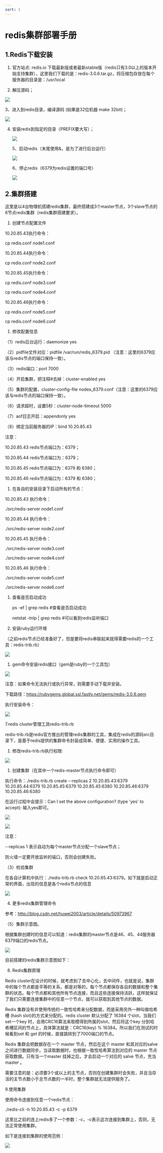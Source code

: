 ```yaml
---
sort: 1
---
```

# redis集群部署手册

## 1.Redis下载安装

1.  官方站点: redis.io
    下载最新版或者最新stable版（redis只有3.0以上的版本开始支持集群），这里我们下载的是：redis-3.0.6.tar.gz，将压缩包存放在每个服务器的目录是：/usr/local

2.  解压源码；

![](img/redis集群部署手册/media/image1.png)

3、进入到redis目录，编译源码 (如果是32位机器 make 32bit)；

![](img/redis集群部署手册/media/image2.png)

4.  安装redis到指定的目录（PREFIX要大写）；

    ![](img/redis集群部署手册/media/image3.png)

    5、启动redis（末尾使用&，是为了进行后台运行）

    ![](img/redis集群部署手册/media/image4.png)

    6、停止redis（6379为redis设置的端口号）

    ![](img/redis集群部署手册/media/image5.png)

## 2.集群搭建

这里是以4台物理机搭建redis集群，最终搭建成3个master节点，3个slave节点的6节点redis集群（redis集群搭建要求）。

1.  创建节点配置文件

10.20.85.43执行命令：

cp redis.conf node1.conf

10.20.85.44执行命令：

cp redis.conf node2.conf

10.20.85.45执行命令：

cp redis.conf node3.conf

cp redis.conf node4.conf

10.20.85.46执行命令：

cp redis.conf node5.conf

cp redis.conf node6.conf

1.  修改配置信息

（1）redis后台运行：daemonize yes

（2）pidfile文件对应：pidfile /var/run/redis_6379.pid
（注意：这里的6379应该与redis节点的端口保持一致）。

（3）redis端口：port 7000

（4）开启集群，把注释#去掉：cluster-enabled yes

（5）集群的配置，cluster-config-file
nodes_6379.conf（注意：这里的6379应该与redis节点的端口保持一致）。

（6）请求超时，设置5秒：cluster-node-timeout 5000

（7）aof日志开启：appendonly yes

（8）绑定当前服务器的IP：bind 10.20.85.43

注意：

10.20.85.43 redis节点端口为：6379；

10.20.85.44 redis节点端口为：6379；

10.20.85.45 redis节点端口为：6379 和 6380；

10.20.85.46 redis节点端口为：6379 和 6380；

1.  在各自的安装目录下启动所有的节点：

10.20.85.43 执行命令：

./src/redis-server node1.conf

10.20.85.44 执行命令：

./src/redis-server node2.conf

10.20.85.45 执行命令：

./src/redis-server node3.conf

./src/redis-server node4.conf

10.20.85.46 执行命令：

./src/redis-server node5.conf

./src/redis-server node6.conf

1.  查看是否启动成功

    ps -ef | grep redis #查看是否启动成功

    netstat -tnlp | grep redis
    #可以看到redis监听端口

2.  安装ruby运行环境

（之前redis节点已经准备好了，但是要将redis串联起来就得需要redis的一个工具：redis-trib.rb）

![](img/redis集群部署手册/media/image6.png)

1.  gem命令安装redis接口（gem是ruby的一个工具包）

![](img/redis集群部署手册/media/image7.png)

注意：如果命令无法执行或执行异常，则需要手动下载并安装。

下载路径：https://rubygems.global.ssl.fastly.net/gems/redis-3.0.6.gem

执行安装命令：

![](img/redis集群部署手册/media/image8.png)

7.redis cluster管理工具redis-trib.rb


redis-trib.rb是redis官方推出的管理redis集群的工具，集成在redis的源码src目录下，是基于redis提供的集群命令封装成简单、便捷、实用的操作工具。

1.  修改redis-trib.rb执行权限:

![](img/redis集群部署手册/media/image9.png)

1.  创建集群（在其中一个redis-master节点执行命令即可）

执行命令：./redis-trib.rb create --replicas 2 10.20.85.43:6379
10.20.85.44:6379 10.20.85.45:6379 10.20.85.45:6380 10.20.85.46:6379
10.20.85.46:6380

在运行过程中会提示：Can I set the above configuration? (type 'yes' to
accept): 输入yes即可。

![](img/redis集群部署手册/media/image10.png)

![](img/redis集群部署手册/media/image11.png)

注意：

--replicas 1 表示自动为每个master节点分配一个slave节点；

防火墙一定要开放监听的端口，否则会创建失败。

（3）检验集群

在各自计算机中执行：./redis-trib.rb check
10.20.85.43:6379。如下就是启动正常的界面，出现的信息是各个redis节点的信息

![](img/redis集群部署手册/media/image12.png)

4.  更多redis集群管理命令

参考：http://blog.csdn.net/huwei2003/article/details/50973967

（5）集群示意图。

根据集群创建时的信息可以知道：redis集群的master节点是46、45、44服务器6379端口的redis节点。

![](img/redis集群部署手册/media/image13.png)

目前搭建的redis集群示意图如下：

8. Redis集群原理

Redis
cluster在设计的时候，就考虑到了去中心化，去中间件，也就是说，集群中的每个节点都是平等的关系，都是对等的，每个节点都保存各自的数据和整个集群的状态。每个节点都和其他所有节点连接，而且这些连接保持活跃，这样就保证了我们只需要连接集群中的任意一个节点，就可以获取到其他节点的数据。

Redis
集群没有并使用传统的一致性哈希来分配数据，而是采用另外一种叫做哈希槽
(hash slot)的方式来分配的。redis cluster 默认分配了 16384
个slot，当我们set一个key
时，会用CRC16算法来取模得到所属的slot，然后将这个key
分到哈希槽区间的节点上，具体算法就是：CRC16(key) %
16384。所以我们在测试的时候看到set 和 get
的时候，直接跳转到了7000端口的节点。

Redis 集群会把数据存在一个 master 节点，然后在这个 master
和其对应的salve
之间进行数据同步。当读取数据时，也根据一致性哈希算法到对应的 master
节点获取数据。只有当一个master 挂掉之后，才会启动一个对应的 salve
节点，充当 master 。

需要注意的是：必须要3个或以上的主节点，否则在创建集群时会失败，并且当存活的主节点数小于总节点数的一半时，整个集群就无法提供服务了。

9.使用集群

使用命令连接到任意一个redis节点：

./redis-cli -h 10.20.85.43 -c -p 6379

这里比之前的连上redis多了一个参数：-c，-c表示这次连接到集群上，否则，无法正常使用集群。

如下是连接到集群的使用范例：

![](img/redis集群部署手册/media/image15.png)
